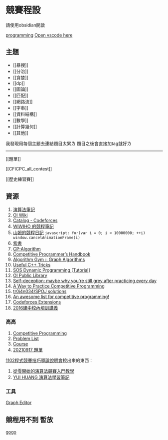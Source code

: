 # 競賽程設

請使用obsidian開啟

[programming](file:///C:\Users\User\Documents\programming)
[Open vscode here](vscode.cmd)

## 主題

- [[暴搜]]
- [[分治]]
- [[貪婪]]
- [[dp]]
- [[圖論]]
- [[匹配]]
- [[網路流]]
- [[字串]]
- [[資料結構]]
- [[數學]]
- [[計算幾何]]
- [[其他]]

我發現用每個主題去連結題目太累ㄌ 題目之後會直接加tag就好ㄌ

---

[[題單]]

[[CFICPC_all_contest]]

[[歷史練習賽]]

## 資源

1. [演算法筆記](https://web.ntnu.edu.tw/~algo/)
2. [OI Wiki](https://oi-wiki.org/)
3. [Catalog - Codeforces](https://codeforces.com/catalog)
4. [WIWIHO 的競程筆記](https://cp.wiwiho.me/)
5. [山姆的競程日記](https://sam571128.codes/) `javascript: for(var i = 0; i < 10000000; ++i) window.cancelAnimationFrame(i)`
6. [紫書](http://221.235.153.107:90/resource/book/noip/%E7%AE%97%E6%B3%95%E7%AB%9E%E8%B5%9B%E5%85%A5%E9%97%A8%E7%BB%8F%E5%85%B8%EF%BC%88%E7%AC%AC2%E7%89%88%EF%BC%89lrj%E7%B4%AB%E4%B9%A6.pdf)
7. [CP-Algorithm](https://cp-algorithms.com/)
8. [Competitive Programmer’s Handbook](https://cses.fi/book/book.pdf)
9. [Algorithm Gym :: Graph Algorithms](https://codeforces.com/blog/entry/16221)
10. [Useful C++ Tricks](https://codeforces.com/blog/entry/87283)
11. [SOS Dynamic Programming [Tutorial]](https://codeforces.com/blog/entry/45223)
12. [OI Public Library](https://github.com/enkerewpo/OI-Public-Library)
13. [Self-deception: maybe why you're still grey after practicing every day](https://codeforces.com/blog/entry/98621)
14. [A Way to Practice Competitive Programming](https://drive.google.com/file/d/1J2x8pIYQ3MXANgvzOgBciWd3d79j_Exa/view)
15. [tr0j4n034/SPOJ solutions](https://github.com/tr0j4n034/SPOJ)
16. [An awesome list for competitive programming!](https://codeforces.com/blog/entry/23054)
17. [Codeforces Extensions](https://codeforces.com/blog/entry/82884)
18. [2016建中校內培訓講義](https://tioj.ck.tp.edu.tw/articles/5)

### 高高

1. [Competitive Programming](https://hackmd.io/@jakao/algorithmList)
2. [Problem List](https://hackmd.io/@jakao/problemList)
3. [Course](https://hackmd.io/@jakao/course)
4. [20210917 題單](https://hackmd.io/@jakao/917problem_list)

[1102程式競賽技巧導論說明會](https://hackmd.io/@jakao/ntou_cp_briefing#/)挖出來的東西：
1. [從零開始的演算法競賽入門教學](https://emanlaicepsa.github.io/)
2. [YUI HUANG 演算法學習筆記](https://yuihuang.com/)

### 工具

[Graph Editor](https://csacademy.com/app/graph_editor/)

## 競程用不到 暫放

[gogo](obsidian://open?vault=myDaily&file=daily_note%2FTodo)